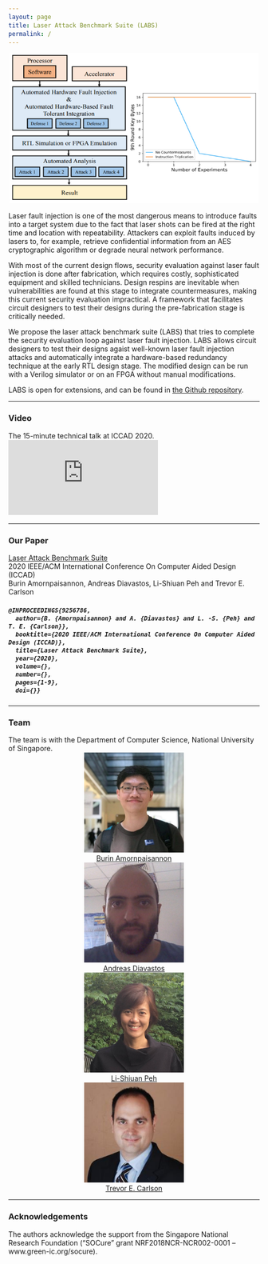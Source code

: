 ```yaml
---
layout: page
title: Laser Attack Benchmark Suite (LABS)
permalink: /
---
```


<center><img src="/images/overview.jpg" width="500" height="300"></center>

Laser fault injection is one of the most dangerous means to introduce faults into a target system due to the fact that laser shots can be fired at the right time and location with repeatability. Attackers can exploit faults induced by lasers to, for example, retrieve confidential information from an AES cryptographic algorithm or degrade neural network performance.

With most of the current design flows, security evaluation against laser fault injection is done after fabrication, which requires costly, sophisticated equipment and skilled technicians. Design respins are inevitable when vulnerabilities are found at this stage to integrate countermeasures, making this current security evaluation impractical. A framework that facilitates circuit designers to test their designs during the pre-fabrication stage is critically needed.

We propose the laser attack benchmark suite (LABS) that tries to complete the security evaluation loop against laser fault injection. LABS allows circuit designers to test their designs agaist well-known laser fault injection attacks and automatically integrate a hardware-based redundancy technique at the early RTL design stage. The modified design can be run with a Verilog simulator or on an FPGA without manual modifications. 

LABS is open for extensions, and can be found in <a href="https://github.com/nus-labs/labs">the Github repository</a>.

<hr>
<h3><b>Video</b></h3>
The 15-minute technical talk at ICCAD 2020. 
<div class="video-container">
  <iframe src="https://www.youtube.com/embed/pXdiQUBTQw8" frameborder="0" allow="accelerometer; autoplay; encrypted-media; gyroscope; picture-in-picture" allowfullscreen></iframe>
</div>

<hr>
<h3><b>Our Paper</b></h3>
<a href="https://www.comp.nus.edu.sg/~tcarlson/pdfs/amornpaisannon2020labs.pdf">Laser Attack Benchmark Suite</a>
<br>
2020 IEEE/ACM International Conference On Computer Aided Design (ICCAD)
<br>
Burin Amornpaisannon, Andreas Diavastos, Li-Shiuan Peh and Trevor E. Carlson
<div class="scrollmenu">
<h5><pre><code>@INPROCEEDINGS{9256786,
  author={B. {Amornpaisannon} and A. {Diavastos} and L. -S. {Peh} and T. E. {Carlson}}, 
  booktitle={2020 IEEE/ACM International Conference On Computer Aided Design (ICCAD)}, 
  title={Laser Attack Benchmark Suite}, 
  year={2020}, 
  volume={},
  number={},
  pages={1-9}, 
  doi={}}</code></pre></h5>
</div>

<hr>
<h3>Team</h3>
The team is with the Department of Computer Science, National University of Singapore.

<div class="row">
  <div class="column">
    <center>
      <img src="/images/amornpaisannon2.jpg" width="200" height="200">
      <br>
      <a href="https://bamornpa.github.io/"> Burin Amornpaisannon </a>
    </center>
  </div>
  <div class="column">
    <center>
      <img src="/images/diavastos.jpg" width="200" height="200">
      <br>
      <a href="https://www.linkedin.com/in/diavastos/"> Andreas Diavastos </a>
    </center>
  </div>
</div>

<div class="row">
  <div class="column">
    <center>
      <img src="/images/peh2.jpg" width="200" height="200">
      <br>
      <a href="https://www.comp.nus.edu.sg/~peh/"> Li-Shiuan Peh </a>
    </center>
  </div>
  <div class="column">
    <center>
      <img src="/images/carlson.jpg" width="200" height="200">
      <br>
      <a href="https://www.comp.nus.edu.sg/~tcarlson/"> Trevor E. Carlson </a>
    </center>
  </div>
</div>

<hr>
<h3>Acknowledgements</h3>
The authors acknowledge the support from the Singapore National Research Foundation (“SOCure” grant NRF2018NCR-NCR002-0001 – www.green-ic.org/socure).
